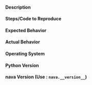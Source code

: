 #### Description

#### Steps/Code to Reproduce

#### Expected Behavior

#### Actual Behavior

#### Operating System

#### Python Version

#### nava Version (Use : `nava.__version__`)
